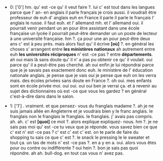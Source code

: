  * 0: ['0']
	hm.
	 qu' est -ce qu' il veut faire ?.
	 lui c' est tout dans les langues parce que l' an- en anglais il parle français je crois aussi.
	 il voudrait être professeur de euh d' anglais euh en France il parle il parle le français l' anglais le russe.
	 il faut euh.
	 et l' allemand mh.
	 et l' allemand oui.
	 il pourrait venir pendant un an pour être assistant dans une école française un lycée il pourrait peut-être demander un un poste de lecteur à une université française.
	 hm ?.
	 ça pour une an pour peut-être deux ans c' est à peu près.
	 mais alors faut qu' il écrive **[où]** ?.
	 en général les choses s' arrangent entre **les ministères nationaux** ah autrement entre euh **les universités réciproques** n' est -ce pas ? entre **départements**.
	 ah oui mais là sans doute qu' il n' a pas pu obtenir ce qu' il voulait.
	 oui parce qu' il a peut-être pas cherché.
	 ah oui enfin je lui répondrai parce que je je savais pas exactement donc euh.
	 le ministère de l' éducation nationale anglais.
	 je pense que je vais oui je pense que euh on les verra mais.
	 des écoles privées sans doute en France ?.
	 oh oui.
	 mes enfants sont en école privée moi.
	 oui oui.
	 oui oui ben je verrai ça.
	 et à revenir au sujet des dictionnaires où est -ce que vous les gardez ? en général c'est-à-dire dans dans le salon.
	
 * 1: ['1']
	.
	 vraiment.
	 et que pensez- vous du franglais madame ?.
	 ah je ne suis jamais allée en Angleterre et je voudrais bien y le franc anglais.
	 le franglais non le franglais le franglais.
	 le franglais.
	 j' avais pas compris.
	 ah.
	 ah.
	 c' est **[quoi]** ce mot ?.
	 alors explique expliquez- nous.
	 hm ?.
	 je ne sais pas moi qu' est -ce tu veux que je réponde.
	 vous savez bien ce que c' est n' est -ce pas ? c' est c' est c' est.
	 on te parle de faire du shopping tu sais ce que c' est ?.
	 le snack le pressing le le sweater et tout ça.
	 un tas de mots n' est -ce pas ?.
	 en a y en a.
	 oui.
	 alors vous êtes pour ou contre ou indifférente ? oui hein ?.
	 bon je sais pas quoi répondre.
	 ah ah.
	 bull-dog.
	 en tout cas vous n' avez pas.
	
